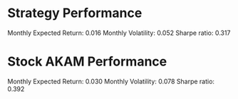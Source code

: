 # Strategy Performance
Monthly Expected Return: 0.016
Monthly Volatility: 0.052
Sharpe ratio: 0.317
# Stock AKAM Performance
Monthly Expected Return: 0.030
Monthly Volatility: 0.078
Sharpe ratio: 0.392
